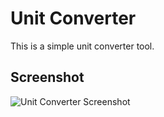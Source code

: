 # Unit Converter
This is a simple unit converter tool.

## Screenshot
![Unit Converter Screenshot](./images/unit-converter.png)

